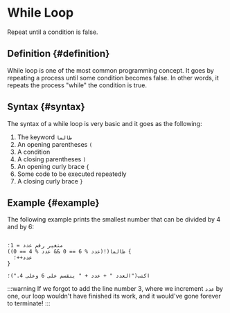﻿---
sidebar_position: 1
---

# While Loop

Repeat until a condition is false.

## Definition {#definition}

While loop is one of the most common programming concept. It goes by repeating a process until some condition becomes
false. In
other words, it repeats the process "while" the condition is true.

## Syntax {#syntax}

The syntax of a while loop is very basic and it goes as the following:

1. The keyword `طالما`
2. An opening parentheses `(`
3. A condition
4. A closing parentheses `)`
5. An opening curly brace `{`
6. Some code to be executed repeatedly
7. A closing curly brace `}`

## Example {#example}

The following example prints the smallest number that can be divided by 4 and by 6:

```abjad

متغير رقم عدد = 1؛
طالما(!(عدد % 6 == 0 && عدد % 4 == 0)) {
  عدد++؛
}

اكتب("العدد " + عدد + " ينقسم على 6 وعلى 4.")؛

```

:::warning
If we forgot to add the line number 3, where we increment `عدد` by one, our loop wouldn't have finished its work, and it
would've gone forever to terminate!
:::